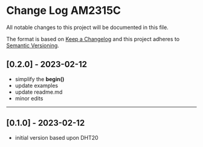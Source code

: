 # Change Log AM2315C

All notable changes to this project will be documented in this file.

The format is based on [Keep a Changelog](http://keepachangelog.com/)
and this project adheres to [Semantic Versioning](http://semver.org/).


## [0.2.0] - 2023-02-12
- simplify the **begin()**
- update examples
- update readme.md
- minor edits

----

## [0.1.0] - 2023-02-12
- initial version based upon DHT20


